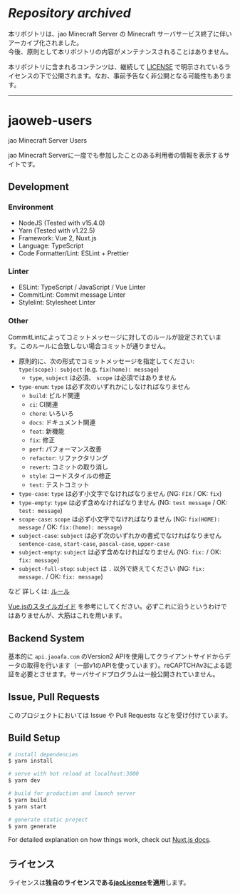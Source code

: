 # _Repository archived_

本リポジトリは、jao Minecraft Server の Minecraft サーバサービス終了に伴いアーカイブ化されました。  
今後、原則として本リポジトリの内容がメンテナンスされることはありません。

本リポジトリに含まれるコンテンツは、継続して [LICENSE](LICENSE) で明示されているライセンスの下で公開されます。なお、事前予告なく非公開となる可能性もあります。

---

# jaoweb-users

jao Minecraft Server Users

jao Minecraft Serverに一度でも参加したことのある利用者の情報を表示するサイトです。

## Development

### Environment

- NodeJS (Tested with v15.4.0)
- Yarn (Tested with v1.22.5)
- Framework: Vue 2, Nuxt.js
- Language: TypeScript
- Code Formatter/Lint: ESLint + Prettier

### Linter

- ESLint: TypeScript / JavaScript / Vue Linter
- CommitLint: Commit message Linter
- Stylelint: Stylesheet Linter

### Other

CommitLintによってコミットメッセージに対してのルールが設定されています。このルールに合致しない場合コミットが通りません。

- 原則的に、次の形式でコミットメッセージを指定してください: `type(scope): subject` (e.g. `fix(home): message`)
  - `type`, `subject` は必須、 `scope` は必須ではありません
- `type-enum`: `type` は必ず次のいずれかにしなければなりません
  - `build`: ビルド関連
  - `ci`: CI関連
  - `chore`: いろいろ
  - `docs`: ドキュメント関連
  - `feat`: 新機能
  - `fix`: 修正
  - `perf`: パフォーマンス改善
  - `refactor`: リファクタリング
  - `revert`: コミットの取り消し
  - `style`: コードスタイルの修正
  - `test`: テストコミット
- `type-case`: `type` は必ず小文字でなければなりません (NG: `FIX` / OK: `fix`)
- `type-empty`: `type` は必ず含めなければなりません (NG: `test message` / OK: `test: message`)
- `scope-case`: `scope` は必ず小文字でなければなりません (NG: `fix(HOME): message` / OK: `fix:(home): message`)
- `subject-case`: `subject` は必ず次のいずれかの書式でなければなりません `sentence-case`, `start-case`, `pascal-case`, `upper-case`
- `subject-empty`: `subject` は必ず含めなければなりません (NG: `fix:` / OK: `fix: message`)
- `subject-full-stop`: `subject` は `.` 以外で終えてください (NG: `fix: message.` / OK: `fix: message`)

など 詳しくは: [ルール](https://github.com/conventional-changelog/commitlint/tree/master/%40commitlint/config-conventional#rules)

[Vue.jsのスタイルガイド](https://jp.vuejs.org/v2/style-guide/index.html) を参考にしてください。必ずこれに沿うというわけではありませんが、大筋はこれを用います。

## Backend System

基本的に `api.jaoafa.com` のVersion2 APIを使用してクライアントサイドからデータの取得を行います（一部v1のAPIを使っています）。reCAPTCHAv3による認証を必要とさせます。サーバサイドプログラムは一般公開されていません。

## Issue, Pull Requests

このプロジェクトにおいては Issue や Pull Requests などを受け付けています。

## Build Setup

```bash
# install dependencies
$ yarn install

# serve with hot reload at localhost:3000
$ yarn dev

# build for production and launch server
$ yarn build
$ yarn start

# generate static project
$ yarn generate
```

For detailed explanation on how things work, check out [Nuxt.js docs](https://nuxtjs.org).

## ライセンス

ライセンスは**独自のライセンスである[jaoLicense](https://github.com/jaoafa/jao-Minecraft-Server/blob/master/jaoLICENSE.md)を適用**します。
